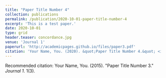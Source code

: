 ```yaml
---
title: "Paper Title Number 4"
collection: publications
permalink: /publication/2020-10-01-paper-title-number-4
excerpt: 'This is a test paper.'
date: 2020-10-01
type: grid
header.teaser: concordance.jpg
venue: 'Journal 1'
paperurl: 'http://academicpages.github.io/files/paper3.pdf'
citation: 'Your Name, You. (2020). &quot;Paper Title Number 4.&quot; <i>Journal 1</i>. 1(3).'
---
```


Recommended citation: Your Name, You. (2015). "Paper Title Number 3." <i>Journal 1</i>. 1(3).
